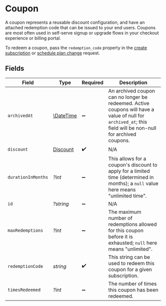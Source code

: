 # Coupon

A coupon represents a reusable discount configuration, and have an attached redemption code that can be issued to your end users. Coupons are most often used in self-serve signup or upgrade flows in your checkout experience or billing portal.

To redeem a coupon, pass the `redemption_code` property in the [create subscription](https://docs.withorb.com/docs/orb-docs/api-reference/operations/create-a-subscription) or [schedule plan change](https://docs.withorb.com/docs/orb-docs/api-reference/operations/create-a-subscription-schedule-plan-change) request. 



## Fields

| Field                                                                                                                                                       | Type                                                                                                                                                        | Required                                                                                                                                                    | Description                                                                                                                                                 |
| ----------------------------------------------------------------------------------------------------------------------------------------------------------- | ----------------------------------------------------------------------------------------------------------------------------------------------------------- | ----------------------------------------------------------------------------------------------------------------------------------------------------------- | ----------------------------------------------------------------------------------------------------------------------------------------------------------- |
| `archivedAt`                                                                                                                                                | [\DateTime](https://www.php.net/manual/en/class.datetime.php)                                                                                               | :heavy_minus_sign:                                                                                                                                          | An archived coupon can no longer be redeemed. Active coupons will have a value of null for `archived_at`; this field will be non-null for archived coupons. |
| `discount`                                                                                                                                                  | [Discount](../../models/shared/Discount.md)                                                                                                                 | :heavy_check_mark:                                                                                                                                          | N/A                                                                                                                                                         |
| `durationInMonths`                                                                                                                                          | *?int*                                                                                                                                                      | :heavy_minus_sign:                                                                                                                                          | This allows for a coupon's discount to apply for a limited time (determined in months); a `null` value here means "unlimited time".                         |
| `id`                                                                                                                                                        | *?string*                                                                                                                                                   | :heavy_minus_sign:                                                                                                                                          | N/A                                                                                                                                                         |
| `maxRedemptions`                                                                                                                                            | *?int*                                                                                                                                                      | :heavy_minus_sign:                                                                                                                                          | The maximum number of redemptions allowed for this coupon before it is exhausted; `null` here means "unlimited".                                            |
| `redemptionCode`                                                                                                                                            | *string*                                                                                                                                                    | :heavy_check_mark:                                                                                                                                          | This string can be used to redeem this coupon for a given subscription.                                                                                     |
| `timesRedeemed`                                                                                                                                             | *?int*                                                                                                                                                      | :heavy_minus_sign:                                                                                                                                          | The number of times this coupon has been redeemed.                                                                                                          |